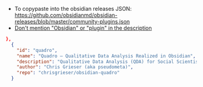 - To copypaste into the obsidian releases JSON:
  <https://github.com/obsidianmd/obsidian-releases/blob/master/community-plugins.json>
- [Don't mention "Obsidian" or "plugin" in the description](https://docs.obsidian.md/Plugins/Releasing/Submission+requirements+for+plugins#Keep+plugin+descriptions+short+and+simple)

```json
},
  {
    "id": "quadro",
    "name": "Quadro – Qualitative Data Analysis Realized in Obsidian",
	"description": "Qualitative Data Analysis (QDA) for Social Scientists. An open alternative to MAXQDA and atlas.ti, using Markdown to store data and research codes.",
    "author": "Chris Grieser (aka pseudometa)",
    "repo": "chrisgrieser/obsidian-quadro"
  }
```
